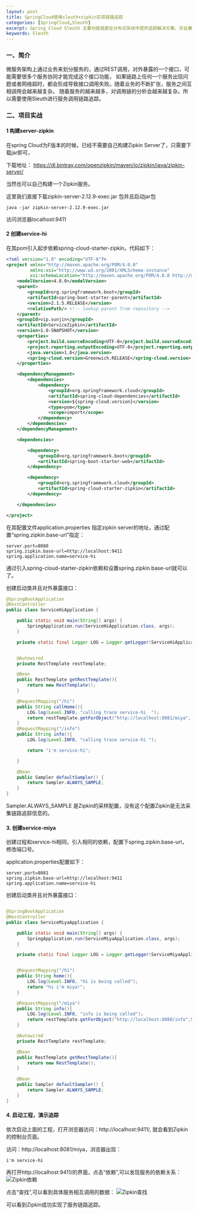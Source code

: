 ```yaml
---
layout: post
title: SpringCloud使用sleuth+zipkin实现链路追踪
categories: [SpringCloud,Sleuth]
excerpt: Spring Cloud Sleuth 主要功能就是在分布式系统中提供追踪解决方案，并且兼容支持了 zipkin，你只需要在pom文件中引入相应的依赖即可。
keywords: Sleuth
---
```


### 一、简介
微服务架构上通过业务来划分服务的，通过REST调用，对外暴露的一个接口，可能需要很多个服务协同才能完成这个接口功能，
如果链路上任何一个服务出现问题或者网络超时，都会形成导致接口调用失败。随着业务的不断扩张，服务之间互相调用会越来越复杂。
随着服务的越来越多，对调用链的分析会越来越复杂。所以需要使用Sleuth进行服务调用链路追踪。


### 二、项目实战

#### 1 构建server-zipkin
在spring Cloud为F版本的时候，已经不需要自己构建Zipkin Server了，只需要下载jar即可，

下载地址：
https://dl.bintray.com/openzipkin/maven/io/zipkin/java/zipkin-server/

当然也可以自己构建一个Zipkin服务。

这里我们直接下载zipkin-server-2.12.9-exec.jar 包并且启动jar包

```text
java -jar zipkin-server-2.12.9-exec.jar 
```

访问浏览器localhost:9411

#### 2 创建service-hi

在其pom引入起步依赖spring-cloud-starter-zipkin，代码如下：

```xml
<?xml version="1.0" encoding="UTF-8"?>
<project xmlns="http://maven.apache.org/POM/4.0.0"
         xmlns:xsi="http://www.w3.org/2001/XMLSchema-instance"
         xsi:schemaLocation="http://maven.apache.org/POM/4.0.0 http://maven.apache.org/xsd/maven-4.0.0.xsd">
    <modelVersion>4.0.0</modelVersion>
    <parent>
        <groupId>org.springframework.boot</groupId>
        <artifactId>spring-boot-starter-parent</artifactId>
        <version>2.1.5.RELEASE</version>
        <relativePath/> <!-- lookup parent from repository -->
    </parent>
    <groupId>vip.sunjin</groupId>
    <artifactId>ServiceZipkin</artifactId>
    <version>1.0-SNAPSHOT</version>
    <properties>
        <project.build.sourceEncoding>UTF-8</project.build.sourceEncoding>
        <project.reporting.outputEncoding>UTF-8</project.reporting.outputEncoding>
        <java.version>1.8</java.version>
        <spring-cloud.version>Greenwich.RELEASE</spring-cloud.version>
    </properties>

    <dependencyManagement>
        <dependencies>
            <dependency>
                <groupId>org.springframework.cloud</groupId>
                <artifactId>spring-cloud-dependencies</artifactId>
                <version>${spring-cloud.version}</version>
                <type>pom</type>
                <scope>import</scope>
            </dependency>
        </dependencies>
    </dependencyManagement>

    <dependencies>

        <dependency>
            <groupId>org.springframework.boot</groupId>
            <artifactId>spring-boot-starter-web</artifactId>
        </dependency>

        <dependency>
            <groupId>org.springframework.cloud</groupId>
            <artifactId>spring-cloud-starter-zipkin</artifactId>
        </dependency>

    </dependencies>

</project>
```

在其配置文件application.properties 指定zipkin server的地址，通过配置“spring.zipkin.base-url”指定：

```properties
server.port=8080
spring.zipkin.base-url=http://localhost:9411
spring.application.name=service-hi
```

通过引入spring-cloud-starter-zipkin依赖和设置spring.zipkin.base-url就可以了。


创建启动类并且对外暴露接口：
```java
@SpringBootApplication
@RestController
public class ServiceHiApplication {

    public static void main(String[] args) {
        SpringApplication.run(ServiceHiApplication.class, args);
    }

    private static final Logger LOG = Logger.getLogger(ServiceHiApplication.class.getName());


    @Autowired
    private RestTemplate restTemplate;

    @Bean
    public RestTemplate getRestTemplate(){
        return new RestTemplate();
    }

    @RequestMapping("/hi")
    public String callHome(){
        LOG.log(Level.INFO, "calling trace service-hi  ");
        return restTemplate.getForObject("http://localhost:8081/miya", String.class);
    }
    @RequestMapping("/info")
    public String info(){
        LOG.log(Level.INFO, "calling trace service-hi ");

        return "i'm service-hi";

    }

    @Bean
    public Sampler defaultSampler() {
        return Sampler.ALWAYS_SAMPLE;
    }
}

```

Sampler.ALWAYS_SAMPLE 是Zipkin的采样配置，没有这个配置Zipkin是无法采集链路追踪信息的。

#### 3. 创建service-miya

创建过程和service-hi相同，引入相同的依赖，配置下spring.zipkin.base-url， 修改端口号。

application.properties配置如下：
```properties
server.port=8081
spring.zipkin.base-url=http://localhost:9411
spring.application.name=service-hi
```

创建启动类并且对外暴露接口：

```java

@SpringBootApplication
@RestController
public class ServiceMiyaApplication {

    public static void main(String[] args) {
        SpringApplication.run(ServiceMiyaApplication.class, args);
    }

    private static final Logger LOG = Logger.getLogger(ServiceMiyaApplication.class.getName());


    @RequestMapping("/hi")
    public String home(){
        LOG.log(Level.INFO, "hi is being called");
        return "hi i'm miya!";
    }

    @RequestMapping("/miya")
    public String info(){
        LOG.log(Level.INFO, "info is being called");
        return restTemplate.getForObject("http://localhost:8080/info",String.class);
    }

    @Autowired
    private RestTemplate restTemplate;

    @Bean
    public RestTemplate getRestTemplate(){
        return new RestTemplate();
    }

    @Bean
    public Sampler defaultSampler() {
        return Sampler.ALWAYS_SAMPLE;
    }
}
```

#### 4. 启动工程，演示追踪

依次启动上面的工程，打开浏览器访问：http://localhost:9411/, 就会看到Zipkin的控制台页面。

访问：http://localhost:8081/miya，浏览器出现：
```text
i'm service-hi
```

再打开http://localhost:9411/的界面，点击“依赖”,可以发现服务的依赖关系：
![Zipkin依赖](/images/posts/frameworks/zipkin-d.png)

点击“查找”,可以看到具体服务相互调用的数据：
![Zipkin查找](/images/posts/frameworks/zipkin-f.png)

可以看到Zipkin成功实现了服务链路追踪。


